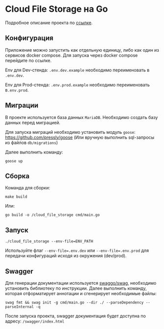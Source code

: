 # Cloud File Storage на Go

Подробное описание проекта по [ссылке](https://zhukovsd.github.io/java-backend-learning-course/projects/cloud-file-storage/).

## Конфигурация

Приложение можно запустить как отдельную единицу, либо как один из сервисов docker compose. Для запуска через docker compose перейдите по ссылке.

Env для Dev-стенда: `.env.dev.example` необходимо переименовать в `.env.dev`.

Env для Prod-стенда: `.env.prod.example` необходимо переименовать в`.env.prod`.

## Миграции

В проекте используется база данных `MariaDB`. Необходимо создать базу данных перед миграцией.

Для запуска миграций необходимо установить модуль `goose`:
https://github.com/pressly/goose (Или вручную выполнить sql-запросы из файлов `db/migrations`)

Далее выполнить команду:

`goose up`

## Сборка
Команда для сборки:

`make build`

Или:

`go build -o /cloud_file_storage cmd/main.go`

## Запуск

`./cloud_file_storage --env-file=ENV_PATH`

Используйте флаг `--env-file=.env.dev` или `--env-file=.env.prod` для передачи конфигураций исходя из окружения (dev/prod).

## Swagger
Для генерации документации используется [swaggo/swag](https://github.com/swaggo/swag), необходимо установить библиотеку по инструкции.
Далее выполнить команду, которая отформатирует аннотации и сгенерирует необходимые файлы:

`swag fmt && swag init -g cmd/main.go --dir ./ --parseDependency --parseInternal -q`

После запуска проекта, swagger документация будет доступна по адресу: `/swagger/index.html`
